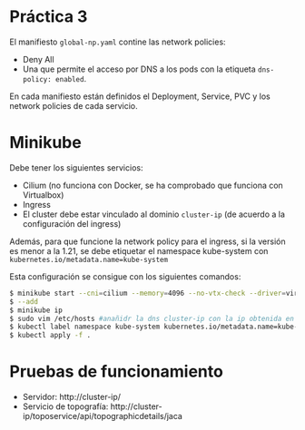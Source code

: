 # Práctica 3

El manifiesto `global-np.yaml` contine las network policies:
 * Deny All
 * Una que permite el acceso por DNS a los pods con la etiqueta `dns-policy: enabled`.

En cada manifiesto están definidos el Deployment, Service, PVC y los network policies de cada servicio.

# Minikube

Debe tener los siguientes servicios:
 * Cilium (no funciona con Docker, se ha comprobado que funciona con Virtualbox)
 * Ingress
 * El cluster debe estar vinculado al dominio `cluster-ip` (de acuerdo a la configuración del ingress)

Además, para que funcione la network policy para el ingress, si la versión es menor a la 1.21, se debe etiquetar el namespace kube-system con `kubernetes.io/metadata.name=kube-system`

Esta configuración se consigue con los siguientes comandos:

```bash
$ minikube start --cni=cilium --memory=4096 --no-vtx-check --driver=virtualbox
$ --add
$ minikube ip
$ sudo vim /etc/hosts #anañidr la dns cluster-ip con la ip obtenida en el comando anterior, pej: '192.168.99.104 cluster-ip'
$ kubectl label namespace kube-system kubernetes.io/metadata.name=kube-system
$ kubectl apply -f .
```
# Pruebas de funcionamiento

* Servidor: http://cluster-ip/
* Servicio de topografía: http://cluster-ip/toposervice/api/topographicdetails/jaca
